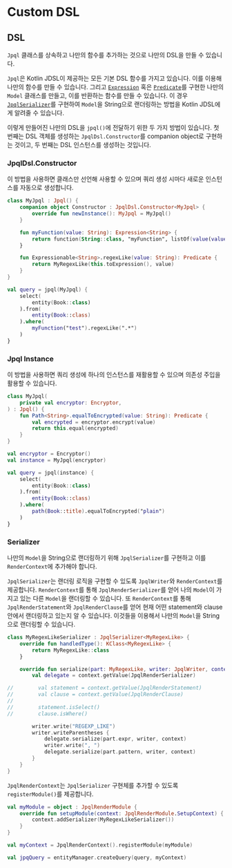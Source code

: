 # Custom DSL

## DSL

`Jpql` 클래스를 상속하고 나만의 함수를 추가하는 것으로 나만의 DSL을 만들 수 있습니다.

`Jpql`은 Kotlin JDSL이 제공하는 모든 기본 DSL 함수를 가지고 있습니다.
이를 이용해 나만의 함수를 만들 수 있습니다.
그리고 [`Expression`](expressions.md) 혹은 [`Predicate`](predicates.md)를 구현한 나만의 `Model` 클래스를 만들고, 이를 반환하는 함수를 만들 수 있습니다.
이 경우 [`JpqlSerializer`](custom-dsl.md#serializer)를 구현하여 `Model`을 String으로 랜더링하는 방법을 Kotlin JDSL에게 알려줄 수 있습니다.

이렇게 만들어진 나만의 DSL을 `jpql()`에 전달하기 위한 두 가지 방법이 있습니다.
첫 번째는 DSL 객체를 생성하는 `JpqlDsl.Constructor`를 companion object로 구현하는 것이고, 두 번째는 DSL 인스턴스를 생성하는 것입니다.

### JpqlDsl.Constructor

이 방법을 사용하면 클래스만 선언해 사용할 수 있으며 쿼리 생성 시마다 새로운 인스턴스를 자동으로 생성합니다.

```kotlin
class MyJpql : Jpql() {
    companion object Constructor : JpqlDsl.Constructor<MyJpql> {
        override fun newInstance(): MyJpql = MyJpql()
    }

    fun myFunction(value: String): Expression<String> {
        return function(String::class, "myFunction", listOf(value(value)))
    }

    fun Expressionable<String>.regexLike(value: String): Predicate {
        return MyRegexLike(this.toExpression(), value)
    }
}

val query = jpql(MyJpql) {
    select(
        entity(Book::class)
    ).from(
        entity(Book::class)
    ).where(
        myFunction("test").regexLike(".*")
    )
}
```

### Jpql Instance

이 방법을 사용하면 쿼리 생성에 하나의 인스턴스를 재활용할 수 있으며 의존성 주입을 활용할 수 있습니다.

```kotlin
class MyJpql(
    private val encryptor: Encryptor,
) : Jpql() {
    fun Path<String>.equalToEncrypted(value: String): Predicate {
        val encrypted = encryptor.encrypt(value)
        return this.equal(encrypted)
    }
}

val encryptor = Encryptor()
val instance = MyJpql(encryptor)

val query = jpql(instance) {
    select(
        entity(Book::class)
    ).from(
        entity(Book::class)
    ).where(
        path(Book::title).equalToEncrypted("plain")
    )
}
```

### Serializer

나만의 `Model`을 String으로 랜더링하기 위해 `JpqlSerializer`를 구현하고 이를 `RenderContext`에 추가해야 합니다.

`JpqlSerializer`는 랜더링 로직을 구현할 수 있도록 `JpqlWriter`와 `RenderContext`를 제공합니다.
`RenderContext`를 통해 `JpqlRenderSerializer`를 얻어 나의 `Model`이 가지고 있는 다른 `Model`을 랜더링할 수 있습니다.
또 `RenderContext`를 통해 `JpqlRenderStatement`와 `JpqlRenderClause`를 얻어 현재 어떤 statement와 clause 안에서 랜더링하고 있는지 알 수 있습니다.
이것들을 이용해서 나만의 `Model`을 String으로 랜더링할 수 있습니다.

```kotlin
class MyRegexLikeSerializer : JpqlSerializer<MyRegexLike> {
    override fun handledType(): KClass<MyRegexLike> {
        return MyRegexLike::class
    }

    override fun serialize(part: MyRegexLike, writer: JpqlWriter, context: RenderContext) {
        val delegate = context.getValue(JpqlRenderSerializer)

//        val statement = context.getValue(JpqlRenderStatement)
//        val clause = context.getValue(JpqlRenderClause)
//
//        statement.isSelect()
//        clause.isWhere()

        writer.write("REGEXP_LIKE")
        writer.writeParentheses {
            delegate.serialize(part.expr, writer, context)
            writer.write(", ")
            delegate.serialize(part.pattern, writer, context)
        }
    }
}
```

`JpqlRenderContext`는 `JpqlSerializer` 구현체를 추가할 수 있도록 `registerModule()`를 제공합니다.

```kotlin
val myModule = object : JpqlRenderModule {
    override fun setupModule(context: JpqlRenderModule.SetupContext) {
        context.addSerializer(MyRegexLikeSerializer())
    }
}

val myContext = JpqlRenderContext().registerModule(myModule)

val jpqQuery = entityManager.createQuery(query, myContext)
```
